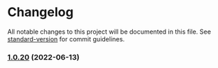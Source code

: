 # Changelog

All notable changes to this project will be documented in this file. See [standard-version](https://github.com/conventional-changelog/standard-version) for commit guidelines.

### [1.0.20](https://github.com/developerKumar/next-common-props/compare/v1.0.17...v1.0.20) (2022-06-13)
